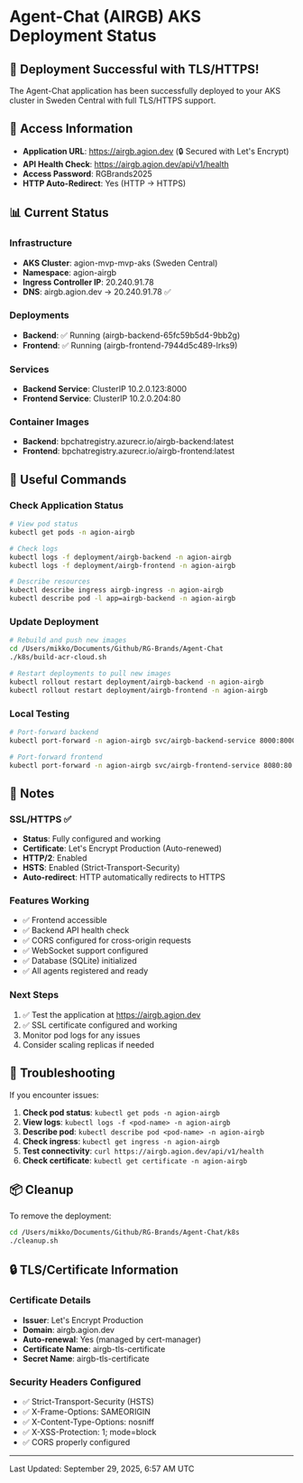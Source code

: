 # Agent-Chat (AIRGB) AKS Deployment Status

## 🎉 Deployment Successful with TLS/HTTPS!

The Agent-Chat application has been successfully deployed to your AKS cluster in Sweden Central with full TLS/HTTPS support.

## 🔗 Access Information

- **Application URL**: https://airgb.agion.dev (🔒 Secured with Let's Encrypt)
- **API Health Check**: https://airgb.agion.dev/api/v1/health
- **Access Password**: RGBrands2025
- **HTTP Auto-Redirect**: Yes (HTTP → HTTPS)

## 📊 Current Status

### Infrastructure
- **AKS Cluster**: agion-mvp-mvp-aks (Sweden Central)
- **Namespace**: agion-airgb
- **Ingress Controller IP**: 20.240.91.78
- **DNS**: airgb.agion.dev → 20.240.91.78 ✅

### Deployments
- **Backend**: ✅ Running (airgb-backend-65fc59b5d4-9bb2g)
- **Frontend**: ✅ Running (airgb-frontend-7944d5c489-lrks9)

### Services
- **Backend Service**: ClusterIP 10.2.0.123:8000
- **Frontend Service**: ClusterIP 10.2.0.204:80

### Container Images
- **Backend**: bpchatregistry.azurecr.io/airgb-backend:latest
- **Frontend**: bpchatregistry.azurecr.io/airgb-frontend:latest

## 🔧 Useful Commands

### Check Application Status
```bash
# View pod status
kubectl get pods -n agion-airgb

# Check logs
kubectl logs -f deployment/airgb-backend -n agion-airgb
kubectl logs -f deployment/airgb-frontend -n agion-airgb

# Describe resources
kubectl describe ingress airgb-ingress -n agion-airgb
kubectl describe pod -l app=airgb-backend -n agion-airgb
```

### Update Deployment
```bash
# Rebuild and push new images
cd /Users/mikko/Documents/Github/RG-Brands/Agent-Chat
./k8s/build-acr-cloud.sh

# Restart deployments to pull new images
kubectl rollout restart deployment/airgb-backend -n agion-airgb
kubectl rollout restart deployment/airgb-frontend -n agion-airgb
```

### Local Testing
```bash
# Port-forward backend
kubectl port-forward -n agion-airgb svc/airgb-backend-service 8000:8000

# Port-forward frontend
kubectl port-forward -n agion-airgb svc/airgb-frontend-service 8080:80
```

## 📝 Notes

### SSL/HTTPS ✅
- **Status**: Fully configured and working
- **Certificate**: Let's Encrypt Production (Auto-renewed)
- **HTTP/2**: Enabled
- **HSTS**: Enabled (Strict-Transport-Security)
- **Auto-redirect**: HTTP automatically redirects to HTTPS

### Features Working
- ✅ Frontend accessible
- ✅ Backend API health check
- ✅ CORS configured for cross-origin requests
- ✅ WebSocket support configured
- ✅ Database (SQLite) initialized
- ✅ All agents registered and ready

### Next Steps
1. ✅ Test the application at https://airgb.agion.dev
2. ✅ SSL certificate configured and working
3. Monitor pod logs for any issues
4. Consider scaling replicas if needed

## 🚨 Troubleshooting

If you encounter issues:

1. **Check pod status**: `kubectl get pods -n agion-airgb`
2. **View logs**: `kubectl logs -f <pod-name> -n agion-airgb`
3. **Describe pod**: `kubectl describe pod <pod-name> -n agion-airgb`
4. **Check ingress**: `kubectl get ingress -n agion-airgb`
5. **Test connectivity**: `curl https://airgb.agion.dev/api/v1/health`
6. **Check certificate**: `kubectl get certificate -n agion-airgb`

## 📦 Cleanup

To remove the deployment:
```bash
cd /Users/mikko/Documents/Github/RG-Brands/Agent-Chat/k8s
./cleanup.sh
```

## 🔒 TLS/Certificate Information

### Certificate Details
- **Issuer**: Let's Encrypt Production
- **Domain**: airgb.agion.dev
- **Auto-renewal**: Yes (managed by cert-manager)
- **Certificate Name**: airgb-tls-certificate
- **Secret Name**: airgb-tls-certificate

### Security Headers Configured
- ✅ Strict-Transport-Security (HSTS)
- ✅ X-Frame-Options: SAMEORIGIN
- ✅ X-Content-Type-Options: nosniff
- ✅ X-XSS-Protection: 1; mode=block
- ✅ CORS properly configured

---

Last Updated: September 29, 2025, 6:57 AM UTC
